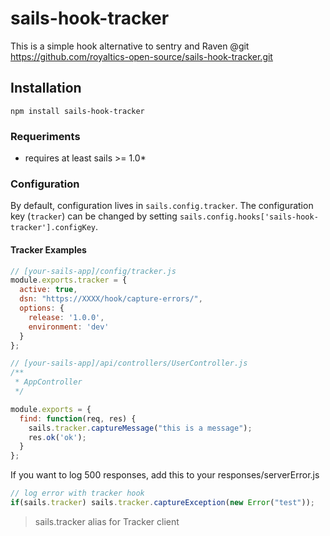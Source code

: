 # sails-hook-tracker

This is a simple hook alternative to sentry and Raven
@git https://github.com/royaltics-open-source/sails-hook-tracker.git

## Installation

`npm install sails-hook-tracker`

### Requeriments

* requires at least sails >= 1.0*

### Configuration

By default, configuration lives in `sails.config.tracker`.  The configuration key (`tracker`) can be changed by setting `sails.config.hooks['sails-hook-tracker'].configKey`.

#### Tracker Examples 

```javascript
// [your-sails-app]/config/tracker.js
module.exports.tracker = {
  active: true,
  dsn: "https://XXXX/hook/capture-errors/",
  options: {
    release: '1.0.0',
    environment: 'dev'
  }
};
```

```javascript
// [your-sails-app]/api/controllers/UserController.js
/**
 * AppController
 */

module.exports = {
  find: function(req, res) {
    sails.tracker.captureMessage("this is a message");
    res.ok('ok');
  }
};
```

If you want to log 500 responses, add this to your responses/serverError.js

```javascript
// log error with tracker hook
if(sails.tracker) sails.tracker.captureException(new Error("test"));
```

> sails.tracker alias for Tracker client


